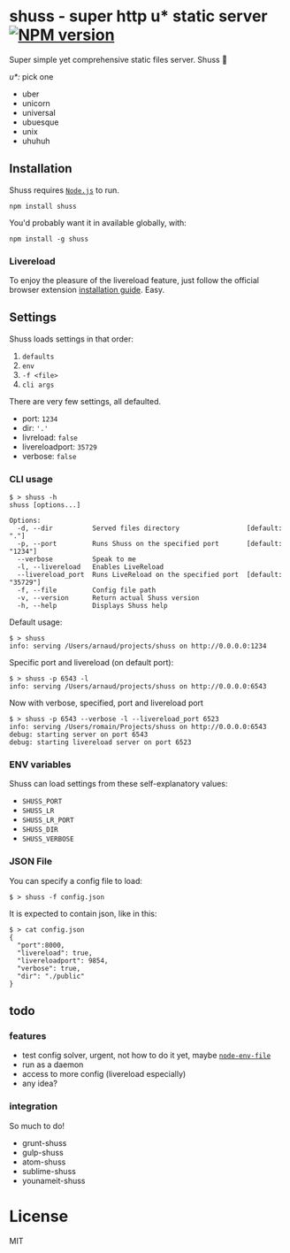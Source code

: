 # shuss - super http u* static server [![NPM version](https://badge.fury.io/js/shuss.png)](http://badge.fury.io/js/shuss)

Super simple yet comprehensive static files server. Shuss :ski:

_u*:_ pick one
* uber
* unicorn
* universal
* ubuesque
* unix
* uhuhuh

## Installation

Shuss requires [`Node.js`](http://nodejs.org/) to run.

```shell
npm install shuss
```

You'd probably want it in available globally, with:

```shell
npm install -g shuss
```

### Livereload

To enjoy the pleasure of the livereload feature, just follow the official browser extension [installation guide](http://feedback.livereload.com/knowledgebase/articles/86242-how-do-i-install-and-use-the-browser-extensions-). Easy.

## Settings

Shuss loads settings in that order:

1. `defaults`
2. `env`
3. `-f <file>`
4. `cli args`

There are very few settings, all defaulted.

* port: `1234`
* dir: `'.'`
* livreload: `false`
* livereloadport: `35729`
* verbose: `false`

### CLI usage
```shell
$ > shuss -h
shuss [options...]

Options:
  -d, --dir          Served files directory                 [default: "."]
  -p, --port         Runs Shuss on the specified port       [default: "1234"]
  --verbose          Speak to me
  -l, --livereload   Enables LiveReload
  --livereload_port  Runs LiveReload on the specified port  [default: "35729"]
  -f, --file         Config file path
  -v, --version      Return actual Shuss version
  -h, --help         Displays Shuss help
```

Default usage:

```shell
$ > shuss
info: serving /Users/arnaud/projects/shuss on http://0.0.0.0:1234
```

Specific port and livereload (on default port):

```shell
$ > shuss -p 6543 -l
info: serving /Users/arnaud/projects/shuss on http://0.0.0.0:6543
```
Now with verbose, specified, port and livereload port

```shell
$ > shuss -p 6543 --verbose -l --livereload_port 6523
info: serving /Users/romain/Projects/shuss on http://0.0.0.0:6543
debug: starting server on port 6543
debug: starting livereload server on port 6523
```

### ENV variables

Shuss can load settings from these self-explanatory values:

* `SHUSS_PORT`
* `SHUSS_LR`
* `SHUSS_LR_PORT`
* `SHUSS_DIR`
* `SHUSS_VERBOSE`

### JSON File

You can specify a config file to load:
```
$ > shuss -f config.json
```

It is expected to contain json, like in this:
```
$ > cat config.json
{
  "port":8000,
  "livereload": true,
  "livereloadport": 9854,
  "verbose": true,
  "dir": "./public"
}
```

## todo

### features

* test config solver, urgent, not how to do it yet, maybe [`node-env-file`](https://www.npmjs.org/package/node-env-file)
* run as a daemon
* access to more config (livereload especially)
* any idea?

### integration

So much to do!

* grunt-shuss
* gulp-shuss
* atom-shuss
* sublime-shuss
* younameit-shuss

License
=======

MIT
